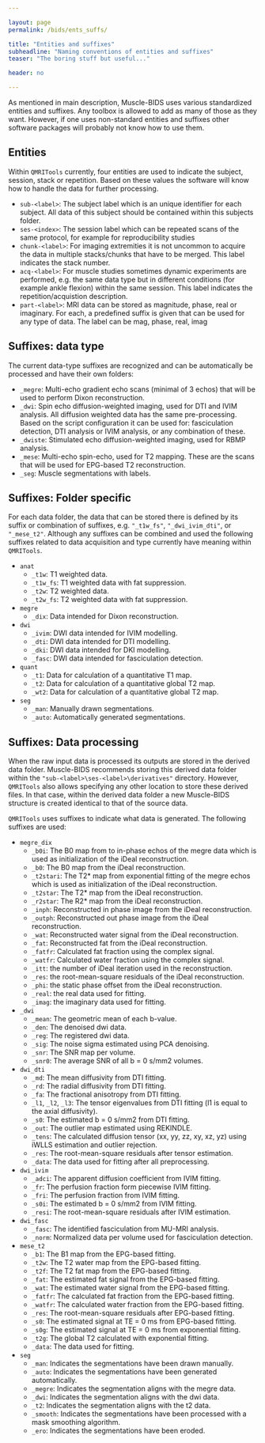 ```yaml
---

layout: page
permalink: /bids/ents_suffs/

title: "Entities and suffixes"
subheadline: "Naming conventions of entities and suffixes"
teaser: "The boring stuff but useful..."

header: no

---
```


As mentioned in main description, Muscle-BIDS uses various standardized entities and suffixes. Any toolbox is allowed to add as many of those as they want. However, if one uses non-standard entities and suffixes other software packages will probably not know how to use them.

## Entities

Within `QMRITools` currently, four entities are used to indicate the subject, session, stack or repetition.  Based on these values the software will know how to handle the data for further processing.

- `sub-<label>`: The subject label which is an unique identifier for each subject. All data of this subject should be contained within this subjects folder.
- `ses-<index>`: The session label which can be repeated scans of the same protocol, for example for reproducibility studies
- `chunk-<label>`: For imaging extremities it is not uncommon to acquire the data in multiple stacks/chunks that have to be merged. This label indicates the stack number.
- `acq-<label>`: For muscle studies sometimes dynamic experiments are performed, e.g. the same data type but in different conditions (for example ankle flexion) within the same session. This label indicates the repetition/acquistion description.
- `part-<label>`: MRI data can be stored as magnitude, phase, real or imaginary. For each, a predefined suffix is given that can be used for any type of data. The label can be mag, phase, real, imag

## Suffixes: data type

The current data-type suffixes are recognized and can be automatically be processed and have their own folders:

- `_megre`: Multi-echo gradient echo scans (minimal of 3 echos) that will be used to perform Dixon reconstruction.
- `_dwi`: Spin echo diffusion-weighted imaging, used for DTI and IVIM analysis. All diffusion weighted data has the same pre-processing. Based on the script configuration it can be used for: fasciculation detection, DTI analysis or IVIM analysis, or any combination of these.
- `_dwiste`: Stimulated echo diffusion-weighted imaging, used for RBMP analysis.
- `_mese`: Multi-echo spin-echo, used for T2 mapping. These are the scans that will be used for EPG-based T2 reconstruction.
- `_seg`: Muscle segmentations with labels.

## Suffixes: Folder specific

For each data folder, the data that can be stored there is defined by its suffix or combination of suffixes, e.g. `"_t1w_fs"`, `"_dwi_ivim_dti"`, or `"_mese_t2"`. Although any suffixes can be combined and used the following suffixes related to data acquisition and type currently have meaning within `QMRITools`.

- `anat`
  - `_t1w`: T1 weighted data.
  - `_t1w_fs`: T1 weighted data with fat suppression.
  - `_t2w`: T2 weighted data.
  - `_t2w_fs`: T2 weighted data with fat suppression.
- `megre`
  - `_dix`: Data intended for Dixon reconstruction.
- `dwi`
  - `_ivim`: DWI data intended for IVIM modelling.
  - `_dti`: DWI data intended for DTI modelling.
  - `_dki`: DWI data intended for DKI modelling.
  - `_fasc`: DWI data intended for fasciculation detection.
- `quant`
  - `_t1`: Data for calculation of a quantitative T1 map.
  - `_t2`: Data for calculation of a quantitative global T2 map.
  - `_wt2`: Data for calculation of a quantitative global T2 map.
- `seg`
  - `_man`: Manually drawn segmentations.
  - `_auto`: Automatically generated segmentations.

## Suffixes: Data processing

When the raw input data is processed its outputs are stored in the derived data folder. Muscle-BIDS recommends storing this derived data folder within the `"sub-<label>\ses-<label>\derivatives"` directory. However, `QMRITools` also allows specifying any other location to store these derived files. In that case, within the derived data folder a new Muscle-BIDS structure is created identical to that of the source data.

`QMRITools` uses suffixes to indicate what data is generated. The following suffixes are used:

- `megre_dix`
  - `_b0i`: The B0 map from to in-phase echos of the megre data which is used as initialization of the iDeal reconstruction.
  - `_b0`: The B0 map from the iDeal reconstruction.
  - `_t2stari`: The T2\* map from exponential fitting of the megre echos which is used as initialization of the iDeal reconstruction.
  - `_t2star`: The T2\* map from the iDeal reconstruction.
  - `_r2star`: The R2\* map from the iDeal reconstruction.
  - `_inph`: Reconstructed in phase image from the iDeal reconstruction.
  - `_outph`: Reconstructed out phase image from the iDeal reconstruction.
  - `_wat`: Reconstructed water signal from the iDeal reconstruction.
  - `_fat`: Reconstructed fat from the iDeal reconstruction.
  - `_fatfr`: Calculated fat fraction using the complex signal.
  - `_watfr`: Calculated water fraction using the complex signal.
  - `_itt`: the number of iDeal iteration used in the reconstruction.
  - `_res`: the root-mean-square residuals of the iDeal reconstruction.
  - `_phi`: the static phase offset from the iDeal reconstruction.
  - `_real`: the real data used for fitting.
  - `_imag`: the imaginary data used for fitting.
- `_dwi`
  - `_mean`: The geometric mean of each b-value.
  - `_den`: The denoised dwi data.
  - `_reg`: The registered dwi data.
  - `_sig`: The noise sigma estimated using PCA denoising.
  - `_snr`: The SNR map per volume.
  - `_snr0`: The average SNR of all b = 0 s/mm2 volumes.
- `dwi_dti`
  - `_md`: The mean diffusivity from DTI fitting.
  - `_rd`: The radial diffusivity from DTI fitting.
  - `_fa`: The fractional anisotropy from DTI fitting.
  - `_l1`, `_l2`, `_l3`: The tensor eigenvalues from DTI fitting (l1 is equal to the axial diffusivity).
  - `_s0`: The estimated b = 0 s/mm2 from DTI fitting.
  - `_out`: The outlier map estimated using REKINDLE.
  - `_tens`: The calculated diffusion tensor (xx, yy, zz, xy, xz, yz) using iWLLS estimation and outlier rejection.
  - `_res`: The root-mean-square residuals after tensor estimation.
  - `_data`: The data used for fitting after all preprocessing.
- `dwi_ivim`
  - `_adci`: The apparent diffusion coefficient from IVIM fitting.
  - `_fr`: The perfusion fraction form piecewise IVIM fitting.
  - `_fri`: The perfusion fraction from IVIM fitting.
  - `_s0i`: The estimated b = 0 s/mm2 from IVIM fitting.
  - `_resi`: The root-mean-square residuals after IVIM estimation.
- `dwi_fasc`
  - `_fasc`: The identified fasciculation from MU-MRI analysis.
  - `_norm`: Normalized data per volume used for fasciculation detection.
- `mese_t2`
  - `_b1`: The B1 map from the EPG-based fitting.
  - `_t2w`: The T2 water map from the EPG-based fitting.
  - `_t2f`: The T2 fat map from the EPG-based fitting.
  - `_fat`: The estimated fat signal from the EPG-based fitting.
  - `_wat`: The estimated water signal from the EPG-based fitting.
  - `_fatfr`: The calculated fat fraction from the EPG-based fitting.
  - `_watfr`: The calculated water fraction from the EPG-based fitting.
  - `_res`: The root-mean-square residuals after EPG-based fitting.
  - `_s0`: The estimated signal at TE = 0 ms from EPG-based fitting.
  - `_s0g`: The estimated signal at TE = 0 ms from exponential fitting.
  - `_t2g`: The global T2 calculated with exponential fitting.
  - `_data`: The data used for fitting.
- `seg`
  - `_man`: Indicates the segmentations have been drawn manually.
  - `_auto`: Indicates the segmentations have been generated automatically.
  - `_megre`: Indicates the segmentation aligns with the megre data.
  - `_dwi`: Indicates the segmentation aligns with the dwi data.
  - `_t2`:  Indicates the segmentation aligns with the t2 data.
  - `_smooth`: Indicates the segmentations have been processed with a mask smoothing algorithm.
  - `_ero`: Indicates the segmentations have been eroded.
